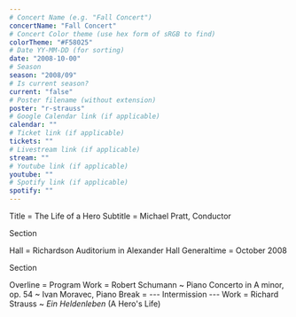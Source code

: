 ```yaml
---
# Concert Name (e.g. "Fall Concert")
concertName: "Fall Concert"
# Concert Color theme (use hex form of sRGB to find)
colorTheme: "#F58025"
# Date YY-MM-DD (for sorting)
date: "2008-10-00"
# Season
season: "2008/09"
# Is current season?
current: "false"
# Poster filename (without extension)
poster: "r-strauss"
# Google Calendar link (if applicable)
calendar: ""
# Ticket link (if applicable)
tickets: ""
# Livestream link (if applicable)
stream: ""
# Youtube link (if applicable)
youtube: ""
# Spotify link (if applicable)
spotify: ""
---
```

Title = The Life of a Hero
Subtitle = Michael Pratt, Conductor

Section

Hall = Richardson Auditorium in Alexander Hall
Generaltime = October 2008

Section

Overline = Program
Work = Robert Schumann ~ Piano Concerto in A minor, op. 54 ~ Ivan Moravec, Piano
Break = --- Intermission ---
Work = Richard Strauss ~ *Ein Heldenleben* (A Hero's Life)
